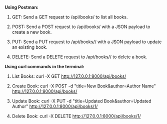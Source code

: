 **Using Postman:**

1. GET: Send a GET request to /api/books/ to list all books.

2. POST: Send a POST request to /api/books/ with a JSON payload to create a new book.

3. PUT: Send a PUT request to /api/books/<id>/ with a JSON payload to update an existing book.

4. DELETE: Send a DELETE request to /api/books/<id>/ to delete a book.

**Using curl commands in the terminal:**

1. List Books: curl -X GET http://127.0.0.1:8000/api/books/

2. Create Book: curl -X POST -d "title=New Book&author=Author Name" http://127.0.0.1:8000/api/books/

3. Update Book: curl -X PUT -d "title=Updated Book&author=Updated Author" http://127.0.0.1:8000/api/books/1/

4. Delete Book: curl -X DELETE http://127.0.0.1:8000/api/books/1/
